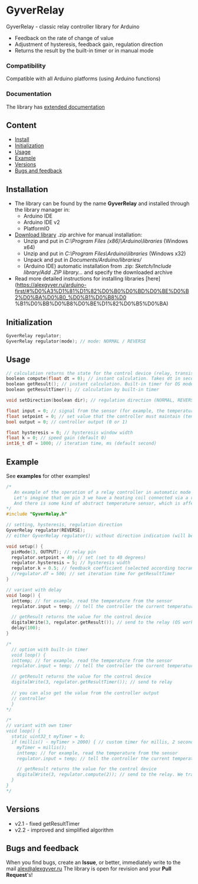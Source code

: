 # GyverRelay
GyverRelay - classic relay controller library for Arduino
- Feedback on the rate of change of value
- Adjustment of hysteresis, feedback gain, regulation direction
- Returns the result by the built-in timer or in manual mode

### Compatibility
Compatible with all Arduino platforms (using Arduino functions)

### Documentation
The library has [extended documentation](https://alexgyver.ru/GyverRelay/)

## Content
- [Install](#install)
- [Initialization](#init)
- [Usage](#usage)
- [Example](#example)
- [Versions](#versions)
- [Bugs and feedback](#feedback)

<a id="install"></a>
## Installation
- The library can be found by the name **GyverRelay** and installed through the library manager in:
    - Arduino IDE
    - Arduino IDE v2
    - PlatformIO
- [Download library](https://github.com/GyverLibs/GyverRelay/archive/refs/heads/main.zip) .zip archive for manual installation:
    - Unzip and put in *C:\Program Files (x86)\Arduino\libraries* (Windows x64)
    - Unzip and put in *C:\Program Files\Arduino\libraries* (Windows x32)
    - Unpack and put in *Documents/Arduino/libraries/*
    - (Arduino IDE) automatic installation from .zip: *Sketch/Include library/Add .ZIP library…* and specify the downloaded archive
- Read more detailed instructions for installing libraries [here] (https://alexgyver.ru/arduino-first/#%D0%A3%D1%81%D1%82%D0%B0%D0%BD%D0%BE%D0%B2%D0%BA%D0%B0_%D0%B1%D0%B8%D0 %B1%D0%BB%D0%B8%D0%BE%D1%82%D0%B5%D0%BA)

<a id="init"></a>
## Initialization
```cpp
GyverRelay regulator;
GyverRelay regulator(mode); // mode: NORMAL / REVERSE
```

<a id="usage"></a>
## Usage
```cpp
// calculation returns the state for the control device (relay, transistor) (1 on, 0 off)
boolean compute(float dt = 0); // instant calculation. Takes dt in seconds for OS mode
boolean getResult(); // instant calculation. Built-in timer for OS mode
boolean getResultTimer(); // calculation by built-in timer

void setDirection(boolean dir); // regulation direction (NORMAL, REVERSE)

float input = 0; // signal from the sensor (for example, the temperature that we regulate)
float setpoint = 0; // set value that the controller must maintain (temperature)
bool output = 0; // controller output (0 or 1)

float hysteresis = 0; // hysteresis window width
float k = 0; // speed gain (default 0)
int16_t dT = 1000; // iteration time, ms (default second)
```

<a id="example"></a>
## Example
See **examples** for other examples!
```cpp
/*
   An example of the operation of a relay controller in automatic mode using the built-in timer
   Let's imagine that on pin 3 we have a heating coil connected via a relay
   And there is some kind of abstract temperature sensor, which is affected by the spiral
*/
#include "GyverRelay.h"

// setting, hysteresis, regulation direction
GyverRelay regulator(REVERSE);
// either GyverRelay regulator(); without direction indication (will be REVERSE)

void setup() {
  pinMode(3, OUTPUT); // relay pin
  regulator.setpoint = 40; // set (set to 40 degrees)
  regulator.hysteresis = 5; // hysteresis width
  regulator.k = 0.5; // feedback coefficient (selected according tocranberry fact)
  //regulator.dT = 500; // set iteration time for getResultTimer
}

// variant with delay
void loop() {
  inttemp; // for example, read the temperature from the sensor
  regulator.input = temp; // tell the controller the current temperature

  // getResult returns the value for the control device
  digitalWrite(3, regulator.getResult()); // send to the relay (OS works on its own timer)
  delay(100);
}

/*
  // option with built-in timer
  void loop() {
  inttemp; // for example, read the temperature from the sensor
  regulator.input = temp; // tell the controller the current temperature

  // getResult returns the value for the control device
  digitalWrite(3, regulator.getResultTimer()); // send to relay
  
  // you can also get the value from the controller output
  // controller
  }
*/

/*
// variant with own timer
void loop() {
  static uint32_t myTimer = 0;
  if (millis() - myTimer > 2000) { // custom timer for millis, 2 seconds
    myTimer = millis();
    inttemp; // for example, read the temperature from the sensor
    regulator.input = temp; // tell the controller the current temperature

    // getResult returns the value for the control device
    digitalWrite(3, regulator.compute(2)); // send to the relay. We transfer time manually, we have 2 seconds
  }
}
*/
```

<a id="versions"></a>
## Versions
- v2.1 - fixed getResultTimer
- v2.2 - improved and simplified algorithm

<a id="feedback"></a>
## Bugs and feedback
When you find bugs, create an **Issue**, or better, immediately write to the mail [alex@alexgyver.ru](mailto:alex@alexgyver.ru)
The library is open for revision and your **Pull Request**'s!
